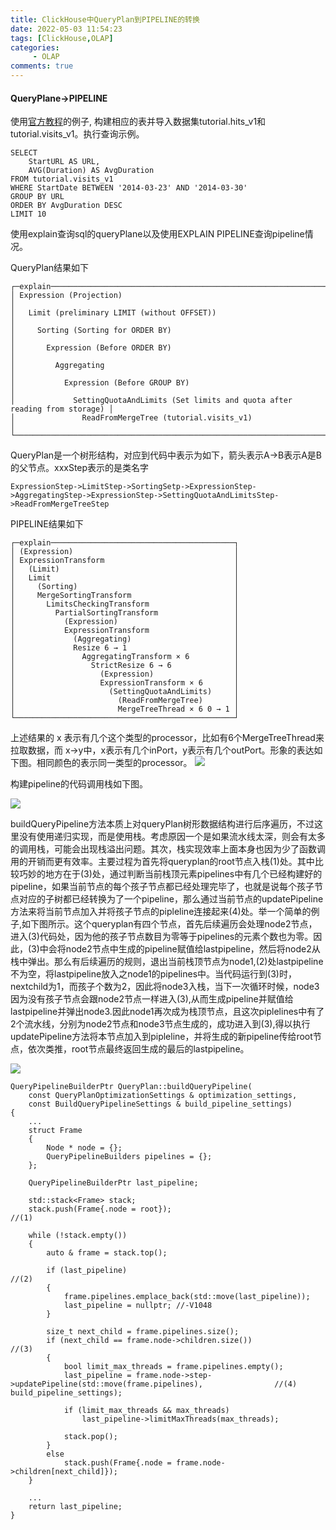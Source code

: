 ```yaml
---
title: ClickHouse中QueryPlan到PIPELINE的转换
date: 2022-05-03 11:54:23
tags: [ClickHouse,OLAP]
categories:
     - OLAP
comments: true
---
```

#### QueryPlane->PIPELINE
使用[官方教程](https://clickhouse.com/docs/zh/getting-started/tutorial)的例子, 构建相应的表并导入数据集tutorial.hits_v1和tutorial.visits_v1。执行查询示例。
```
SELECT
    StartURL AS URL,
    AVG(Duration) AS AvgDuration
FROM tutorial.visits_v1
WHERE StartDate BETWEEN '2014-03-23' AND '2014-03-30'
GROUP BY URL
ORDER BY AvgDuration DESC
LIMIT 10
```
使用explain查询sql的queryPlane以及使用EXPLAIN PIPELINE查询pipeline情况。

QueryPlan结果如下
```
┌─explain─────────────────────────────────────────────────────────────────────────────┐
│ Expression (Projection)                                                             │
│   Limit (preliminary LIMIT (without OFFSET))                                        │
│     Sorting (Sorting for ORDER BY)                                                  │
│       Expression (Before ORDER BY)                                                  │
│         Aggregating                                                                 │
│           Expression (Before GROUP BY)                                              │
│             SettingQuotaAndLimits (Set limits and quota after reading from storage) │
│               ReadFromMergeTree (tutorial.visits_v1)                                │
└─────────────────────────────────────────────────────────────────────────────────────┘
```
QueryPlan是一个树形结构，对应到代码中表示为如下，箭头表示A->B表示A是B的父节点。xxxStep表示的是类名字
```
ExpressionStep->LimitStep->SortingSetp->ExpressionStep->AggregatingStep->ExpressionStep->SettingQuotaAndLimitsStep->ReadFromMergeTreeStep
```

PIPELINE结果如下
```
┌─explain─────────────────────────────────────────┐
│ (Expression)                                    │
│ ExpressionTransform                             │
│   (Limit)                                       │
│   Limit                                         │
│     (Sorting)                                   │
│     MergeSortingTransform                       │
│       LimitsCheckingTransform                   │
│         PartialSortingTransform                 │
│           (Expression)                          │
│           ExpressionTransform                   │
│             (Aggregating)                       │
│             Resize 6 → 1                        │
│               AggregatingTransform × 6          │
│                 StrictResize 6 → 6              │
│                   (Expression)                  │
│                   ExpressionTransform × 6       │
│                     (SettingQuotaAndLimits)     │
│                       (ReadFromMergeTree)       │
│                       MergeTreeThread × 6 0 → 1 │
└─────────────────────────────────────────────────┘

```
上述结果的 x 表示有几个这个类型的processor，比如有6个MergeTreeThread来拉取数据，而
x->y中，x表示有几个inPort，y表示有几个outPort。形象的表达如下图。相同颜色的表示同一类型的processor。
![](https://lxhblog.oss-cn-beijing.aliyuncs.com/bigdata/pipeline.png)

构建pipeline的代码调用栈如下图。

![](https://lxhblog.oss-cn-beijing.aliyuncs.com/bigdata/buildPipeline.png)

buildQueryPipeline方法本质上对queryPlan树形数据结构进行后序遍历，不过这里没有使用递归实现，而是使用栈。考虑原因一个是如果流水线太深，则会有太多的调用栈，可能会出现栈溢出问题。其次，栈实现效率上面本身也因为少了函数调用的开销而更有效率。主要过程为首先将queryplan的root节点入栈(1)处。其中比较巧妙的地方在于(3)处，通过判断当前栈顶元素pipelines中有几个已经构建好的pipeline，如果当前节点的每个孩子节点都已经处理完毕了，也就是说每个孩子节点对应的子树都已经转换为了一个pipeline，那么通过当前节点的updatePipeline方法来将当前节点加入并将孩子节点的pipleline连接起来(4)处。举一个简单的例子,如下图所示。这个queryplan有四个节点，首先后续遍历会处理node2节点，进入(3)代码处，因为他的孩子节点数目为零等于pipelines的元素个数也为零。因此，(3)中会将node2节点中生成的pipeline赋值给lastpipeline，然后将node2从栈中弹出。那么有后续遍历的规则，退出当前栈顶节点为node1,(2)处lastpipeline不为空，将lastpipeline放入之node1的pipelines中。当代码运行到(3)时，nextchild为1，而孩子个数为2，因此将node3入栈，当下一次循环时候，node3因为没有孩子节点会跟node2节点一样进入(3),从而生成pipeline并赋值给lastpipeline并弹出node3.因此node1再次成为栈顶节点，且这次piplelines中有了2个流水线，分别为node2节点和node3节点生成的，成功进入到(3),得以执行updatePipeline方法将本节点加入到pipleline，并将生成的新pipeline传给root节点，依次类推，root节点最终返回生成的最后的lastpipeline。

![](https://lxhblog.oss-cn-beijing.aliyuncs.com/bigdata/tree.png)

```
QueryPipelineBuilderPtr QueryPlan::buildQueryPipeline(
    const QueryPlanOptimizationSettings & optimization_settings,
    const BuildQueryPipelineSettings & build_pipeline_settings)
{
    ...
    struct Frame
    {
        Node * node = {};
        QueryPipelineBuilders pipelines = {};
    };

    QueryPipelineBuilderPtr last_pipeline;

    std::stack<Frame> stack;
    stack.push(Frame{.node = root});                                   //(1)

    while (!stack.empty())
    {
        auto & frame = stack.top();

        if (last_pipeline)                                             //(2)
        {
            frame.pipelines.emplace_back(std::move(last_pipeline));
            last_pipeline = nullptr; //-V1048
        }

        size_t next_child = frame.pipelines.size();                  
        if (next_child == frame.node->children.size())                 //(3)
        {
            bool limit_max_threads = frame.pipelines.empty();
            last_pipeline = frame.node->step->updatePipeline(std::move(frame.pipelines),                //(4) build_pipeline_settings);

            if (limit_max_threads && max_threads)
                last_pipeline->limitMaxThreads(max_threads);

            stack.pop();
        }
        else
            stack.push(Frame{.node = frame.node->children[next_child]});
    }

    ...
    return last_pipeline;
}
```
